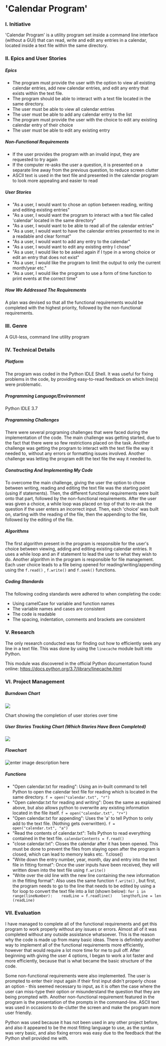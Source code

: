 # 'Calendar Program'

### I. Initiative

'Calendar Program' is a utility program set inside a command line interface (without a GUI) that can read, write and edit any entries in a calendar, located inside a text file within the same directory.

### II. Epics and User Stories

##### Epics

 - The program must provide the user with the option to view all existing calendar entries, add new calendar entries, and edit any entry that exists within the text file.
 - The program should be able to interact with a text file located in the same directory.
 - The user must be able to view all calendar entries 
 - The user must be able to add any calendar entry to the list
 - The program must provide the user with the choice to edit any existing calendar entry of their choice
 - The user must be able to edit any existing entry

##### Non-Functional Requirements

 - If the user provides the program with an invalid input, they are requested to try again
 - If the computer re-asks the user a question, it is presented on a separate line away from the previous question, to reduce screen clutter
 - ASCII text is used in the text file and presented in the calendar program to look more appealing and easier to read

##### User Stories

 - "As a user, I would want to chose an option between reading, writing and editing existing entries"
 - "As a user, I would want the program to interact with a text file called 'calendar' located in the same directory"
 - "As a user, I would want to be able to read all of the calendar entries"
 - "As a user, I would want to have the calendar entries presented to me in a readable and clear format"
 - "As a user, I would want to add any entry to the calendar"
 - "As a user, I would want to edit any existing entry I chose"
 - "As a user, I would like to be asked again if I type in a wrong choice or edit an entry that does not exist"
 - "As a user, I would like the program to limit the output to only the current month/year etc."
 - "As a user, I would like the program to use a form of time function to print events at the correct time"

##### How We Addressed The Requirements

A plan was devised so that all the functional requirements would be completed with the highest priority, followed by the non-functional requirements.

### III. Genre

A GUI-less, command line utility program

### IV. Technical Details

##### Platform

The program was coded in the Python IDLE Shell. It was useful for fixing problems in the code, by providing   easy-to-read feedback on which line(s) were problematic.

##### Programming Language/Environment

Python IDLE 3.7

##### Programming Challenges

There were several programing challenges that were faced during the implementation of the code. The main challenge was getting started, due to the fact that there were so few restrictions placed on the task. Another challenge was getting the program to interact with the text file the way it needed to, without any errors or formatting issues involved. Another challenge was letting the program edit the text file the way it needed to.
 
##### Constructing And Implementing My Code

To overcome the main challenge, giving the user the option to chose between writing, reading and editing the text file was the starting point (using if statements). Then, the different functional requirements were built onto that part, followed by the non-functional requirements. After the user was given a choice, a while loop was placed on top of that to re-ask the question if the user enters an incorrect input. Then, each 'choice' was built on, starting with the reading of the file, then the appending to the file, followed by the editing of the file.

##### Algorithms

The first algorithm present in the program is responsible for the user's choice between viewing, adding and editing existing calendar entries. It uses a while loop and an if statement to lead the user to what they wish to do.
Another algorithm in the program is responsible for file management. Each user choice leads to a file being opened for reading/writing/appending using the `f.read()` , `f.write()` and `f.seek()` functions.
 
##### Coding Standards 
The following coding standards were adhered to when completing the code:

-   Using camelCase for variable and function names
-   The variable names and cases are consistent
-   The code is readable
-   The spacing, indentation, comments and brackets are consistent

### V. Research

The only research conducted was for finding out how to efficiently seek any line in a text file. This was done by using the `linecache` module built into Python. 

This module was discovered in the official Python documentation found online: https://docs.python.org/3.7/library/linecache.html

### VI. Project Management

##### Burndown Chart

![](https://i.imgur.com/sasXhWB.jpg)

Chart showing the completion of user stories over time

##### User Stories Tracking Chart (Which Stories Have Been Completed)

![](https://i.imgur.com/9vpVP0p.jpg)

##### Flowchart

![enter image description here](https://i.imgur.com/l7wfmDO.jpg)

##### Functions

 - "Open calendar.txt for reading": Using an in-built command to tell Python to open the calendar text file for reading which is located in the same directory. `f = open("calendar.txt", "r")` 
 - "Open calendar.txt for reading and writing": Does the same as explained above, but also allows python to overwrite any existing information located in the file itself. `f = open("calendar.txt", "r+")`
 - "Open calendar.txt for appending": Uses the 'a' to tell Python to only add to the text file. (Nothing gets overwritten). `f = open("calendar.txt", "a")`
 - "Read the contents of calendar.txt": Tells Python to read everything contained in the text file. `calendarContents = f.read()`
 - "close calendar.txt": Closes the calendar after it has been opened. This must be done to prevent the files from staying open after the program is closed, which can lead to memory leaks etc. `f.close()
 - "Write down the entry number, year, month, day and entry into the text file in fitting format": Once the user inputs have been received, they will written down into the text file using `f.write()`
 - "Write over the old line with the new line containing the new information in the fitting format": Also uses the same function `f.write()` , but first, the program needs to go to the line that needs to be edited by using a for loop to convert the text file into a list (shown below): 
`for i in range(lineNumber):    readLine = f.readline()    lengthofLine = len (readLine)`

### VII. Evaluation

I have managed to complete all of the functional requirements and get this program to work properly without any issues or errors. Almost all of it was completed without any outside assistance whatsoever. This is the reason why the code is made up from many basic ideas. There is definitely another way to implement all of the functional requirements more efficiently, however that would require a lot more time for me to pull off.
After beginning with giving the user 4 options, I began to work a lot faster and more efficiently, because that is what became the basic structure of the code. 

Some non-functional requirements were also implemented. The user is prompted to enter their input again if their first input didn't properly chose an option -  this seemed necessary to input, as it is often the case where the user can miss-type their option or misunderstand the question that they are being prompted with. Another non-functional requirement featured in the program is the presentation of the prompts in the command-line. ASCII text was used in occasions to de-clutter the screen and make the program more user friendly.

Python was used because it has not been used in any other project before, and also it appeared to be the most fitting language to use, as the syntax was very basic, and also fixing errors was easy due to the feedback that the Python shell provided me with.

